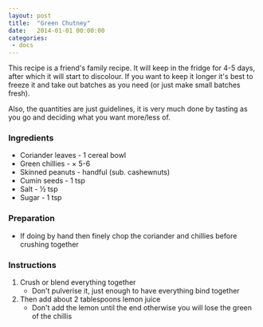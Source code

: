 ```yaml
---
layout: post
title:  "Green Chutney"
date:   2014-01-01 00:00:00
categories:
 - docs
---
```


This recipe is a friend's family recipe. It will keep in the fridge for 4-5
days, after which it will start to discolour. If you want to keep it longer
it's best to freeze it and take out batches as you need (or just make small
batches fresh).

Also, the quantities are just guidelines, it is very much done
by tasting as you go and deciding what you want more/less of.

### Ingredients

* Coriander leaves - 1 cereal bowl
* Green chillies - × 5-6
* Skinned peanuts - handful (sub. cashewnuts)
* Cumin seeds - 1&nbsp;tsp
* Salt - ½&nbsp;tsp
* Sugar - 1&nbsp;tsp

### Preparation

* If doing by hand then finely chop the coriander and chillies before crushing
together

### Instructions

1. Crush or blend everything together
    * Don't pulverise it, just enough to have everything bind together
2. Then add about 2 tablespoons lemon juice
    * Don't add the lemon until the end otherwise you will lose the green of
    the chillis
